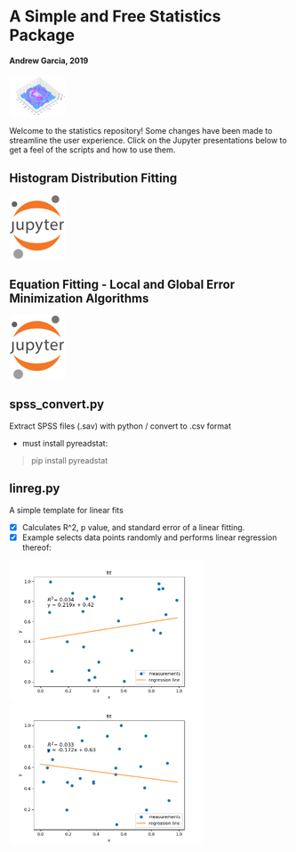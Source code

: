 # A Simple and Free Statistics Package
#### Andrew Garcia, 2019
<img src="basinhopfit_Figure_1.png" alt="drawing" width="100"/>

Welcome to the statistics repository! Some changes have been made to streamline the user experience. Click on the Jupyter presentations below to get a feel of the scripts and how to use them.


## Histogram Distribution Fitting

<a href="https://github.com/andrewrgarcia/statistics/blob/master/pdsfit_tutorial.ipynb"><img src="jupyter.png" alt="drawing" width="100"/></a>

## Equation Fitting - Local and Global Error Minimization Algorithms
<a href="https://github.com/andrewrgarcia/statistics/blob/master/minimization-fitting.ipynb"><img src="jupyter.png" alt="drawing" width="100"/></a>

## spss_convert.py

Extract SPSS files (.sav) with python / convert to .csv format

* must install pyreadstat:
> pip install pyreadstat


## linreg.py
A simple template for linear fits
- [x] Calculates R^2, p value, and standard error of a linear fitting.
- [x] Example selects data points randomly and performs linear regression thereof:

<img src="linreg_Figure_1.png" alt="drawing" width="350"/><img src="linreg_Figure_2.png" alt="drawing" width="350"/>
